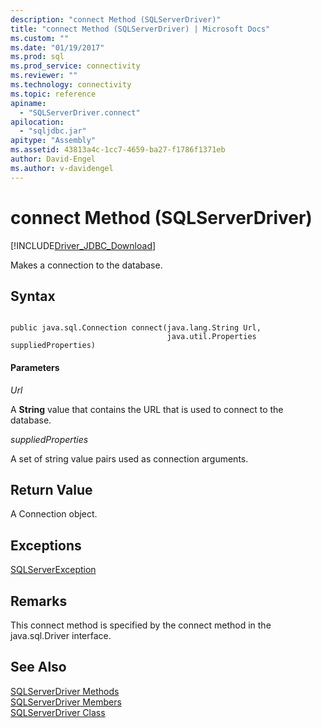 ```yaml
---
description: "connect Method (SQLServerDriver)"
title: "connect Method (SQLServerDriver) | Microsoft Docs"
ms.custom: ""
ms.date: "01/19/2017"
ms.prod: sql
ms.prod_service: connectivity
ms.reviewer: ""
ms.technology: connectivity
ms.topic: reference
apiname: 
  - "SQLServerDriver.connect"
apilocation: 
  - "sqljdbc.jar"
apitype: "Assembly"
ms.assetid: 43813a4c-1cc7-4659-ba27-f1786f1371eb
author: David-Engel
ms.author: v-davidengel
---
```

# connect Method (SQLServerDriver)
[!INCLUDE[Driver_JDBC_Download](../../../includes/driver_jdbc_download.md)]

  Makes a connection to the database.  
  
## Syntax  
  
```  
  
public java.sql.Connection connect(java.lang.String Url,  
                                   java.util.Properties suppliedProperties)  
```  
  
#### Parameters  
 *Url*  
  
 A **String** value that contains the URL that is used to connect to the database.  
  
 *suppliedProperties*  
  
 A set of string value pairs used as connection arguments.  
  
## Return Value  
 A Connection object.  
  
## Exceptions  
 [SQLServerException](../../../connect/jdbc/reference/sqlserverexception-class.md)  
  
## Remarks  
 This connect method is specified by the connect method in the java.sql.Driver interface.  
  
## See Also  
 [SQLServerDriver Methods](../../../connect/jdbc/reference/sqlserverdriver-methods.md)   
 [SQLServerDriver Members](../../../connect/jdbc/reference/sqlserverdriver-members.md)   
 [SQLServerDriver Class](../../../connect/jdbc/reference/sqlserverdriver-class.md)  
  
  
